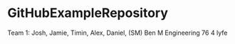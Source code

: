 # GitHubExampleRepository
Team 1: Josh, Jamie, Timin, Alex, Daniel, (SM) Ben M
Engineering 76 4 lyfe
